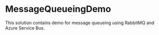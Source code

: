 # MessageQueueingDemo
This solution contains demo for message queueing using RabbitMQ and Azure Service Bus.
